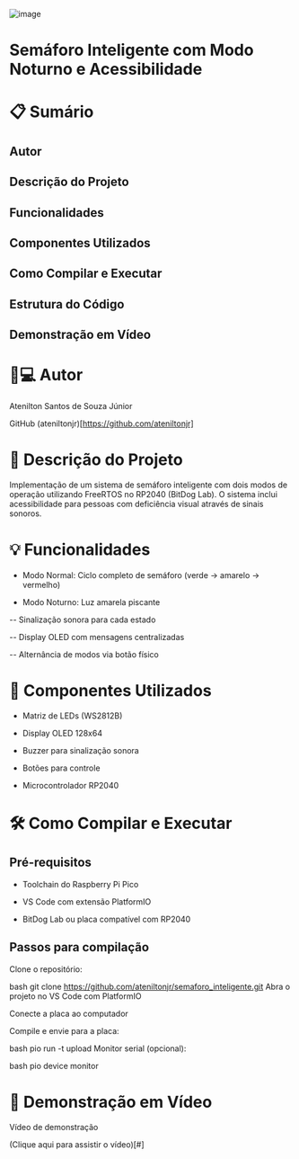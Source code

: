 ![image](https://github.com/user-attachments/assets/f2a5c9b8-6208-4723-8f46-1d74be421827)
# Semáforo Inteligente com Modo Noturno e Acessibilidade

# 📋 Sumário

## Autor

## Descrição do Projeto

## Funcionalidades

## Componentes Utilizados

## Como Compilar e Executar

## Estrutura do Código

## Demonstração em Vídeo


# 👨💻 Autor
Atenilton Santos de Souza Júnior

GitHub (ateniltonjr)[https://github.com/ateniltonjr]

# 🚦 Descrição do Projeto
Implementação de um sistema de semáforo inteligente com dois modos de operação utilizando FreeRTOS no RP2040 (BitDog Lab). O sistema inclui acessibilidade para pessoas com deficiência visual através de sinais sonoros.

# 💡 Funcionalidades
- Modo Normal: Ciclo completo de semáforo (verde → amarelo → vermelho)

- Modo Noturno: Luz amarela piscante

-- Sinalização sonora para cada estado

-- Display OLED com mensagens centralizadas

-- Alternância de modos via botão físico

# 🔧 Componentes Utilizados
- Matriz de LEDs (WS2812B)

- Display OLED 128x64

- Buzzer para sinalização sonora

- Botões para controle

- Microcontrolador RP2040

# 🛠 Como Compilar e Executar
## Pré-requisitos
- Toolchain do Raspberry Pi Pico

- VS Code com extensão PlatformIO

- BitDog Lab ou placa compatível com RP2040

## Passos para compilação
Clone o repositório:

bash
git clone https://github.com/ateniltonjr/semaforo_inteligente.git
Abra o projeto no VS Code com PlatformIO

Conecte a placa ao computador

Compile e envie para a placa:

bash
pio run -t upload
Monitor serial (opcional):

bash
pio device monitor


# 🎥 Demonstração em Vídeo
Vídeo de demonstração

(Clique aqui para assistir o vídeo)[#]
